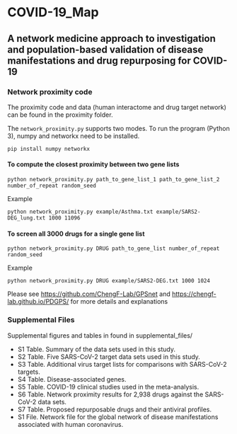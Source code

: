 # COVID-19_Map

## A network medicine approach to investigation and population-based validation of disease manifestations and drug repurposing for COVID-19

### Network proximity code
The proximity code and data (human interactome and drug target network) can be found in the proximity folder.

The `network_proximity.py` supports two modes. To run the program (Python 3), numpy and networkx need to be installed.
```
pip install numpy networkx
```

#### To compute the closest proximity between two gene lists
```
python network_proximity.py path_to_gene_list_1 path_to_gene_list_2 number_of_repeat random_seed
```
Example
```
python network_proximity.py example/Asthma.txt example/SARS2-DEG_lung.txt 1000 11096
```
#### To screen all 3000 drugs for a single gene list
```
python network_proximity.py DRUG path_to_gene_list number_of_repeat random_seed
```
Example
```
python network_proximity.py DRUG example/SARS2-DEG.txt 1000 1024
```

Please see https://github.com/ChengF-Lab/GPSnet and https://chengf-lab.github.io/PDGPS/ for more details and explanations

### Supplemental Files
Supplemental figures and tables in found in supplemental_files/

* S1 Table. Summary of the data sets used in this study.
* S2 Table. Five SARS-CoV-2 target data sets used in this study.
* S3 Table. Additional virus target lists for comparisons with SARS-CoV-2 targets.
* S4 Table. Disease-associated genes.
* S5 Table. COVID-19 clinical studies used in the meta-analysis.
* S6 Table. Network proximity results for 2,938 drugs against the SARS-CoV-2 data sets.
* S7 Table. Proposed repurposable drugs and their antiviral profiles.
* S1 File. Network file for the global network of disease manifestations associated with human coronavirus.
